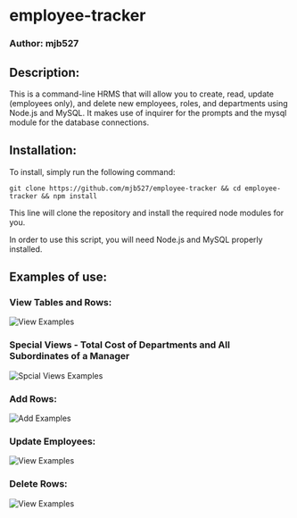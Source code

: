 # employee-tracker

### Author: mjb527


## Description:

This is a command-line HRMS that will allow you to create, read, update (employees only), and delete new employees, roles, and departments using Node.js and MySQL. It makes use of inquirer for the prompts and the mysql module for the database connections.


## Installation:

To install, simply run the following command:

`git clone https://github.com/mjb527/employee-tracker && cd employee-tracker && npm install`

This line will clone the repository and install the required node modules for you.

In order to use this script, you will need Node.js and MySQL properly installed.


## Examples of use:

### View Tables and Rows:
![View Examples](assets/view.gif)

### Special Views - Total Cost of Departments and All Subordinates of a Manager
![Spcial Views Examples](assets/special.gif)

### Add Rows:
![Add Examples](assets/create.gif)

### Update Employees:
![View Examples](assets/update.gif)

### Delete Rows:
![View Examples](assets/delete.gif)
